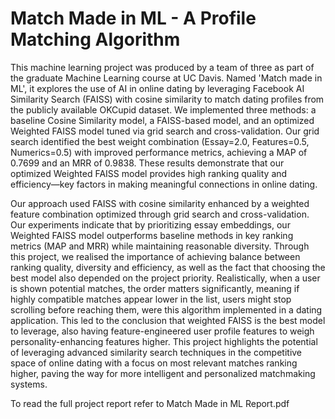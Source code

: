 # Match Made in ML - A Profile Matching Algorithm

This machine learning project was produced by a team of three as part of the graduate Machine Learning course at UC Davis. Named 'Match made in ML', it explores the use of AI in online dating by leveraging Facebook AI Similarity Search (FAISS) with cosine similarity to match dating profiles from the publicly available OKCupid dataset. We implemented three methods: a baseline Cosine Similarity model, a FAISS-based model, and an optimized Weighted FAISS model tuned via grid search and cross-validation. Our grid search identified the best weight combination (Essay=2.0, Features=0.5, Numerics=0.5) with improved performance metrics, achieving a MAP of 0.7699 and an MRR of 0.9838. These results demonstrate that our optimized Weighted FAISS model provides high ranking quality and efficiency—key factors in making meaningful connections in online dating.

Our approach used FAISS with cosine similarity enhanced by a weighted feature combination optimized through grid search and cross-validation. Our experiments indicate that by prioritizing essay embeddings, our Weighted FAISS model outperforms baseline methods in key ranking metrics (MAP and MRR) while maintaining reasonable diversity. Through this project, we realised the importance of achieving balance between ranking quality, diversity and efficiency, as well as the fact that choosing the best model also depended on the project priority. Realistically, when a user is shown potential matches, the order matters significantly, meaning if highly compatible matches appear lower in the list, users might stop scrolling before reaching them, were this algorithm implemented in a dating application. This led to the conclusion that weighted FAISS is the best model to leverage, also having feature-engineered user profile features to weigh personality-enhancing features higher. This project highlights the potential of leveraging advanced similarity search techniques in the competitive space of online dating with a focus on most relevant matches ranking higher, paving the way for more intelligent and personalized matchmaking systems.

To read the full project report refer to Match Made in ML Report.pdf
